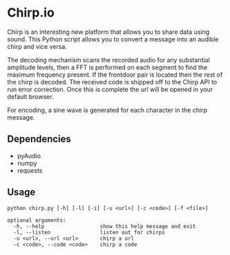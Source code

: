 Chirp.io
========

Chirp is an interesting new platform that allows you to share data using sound. This Python script allows you to convert a message into an audible chirp and vice versa.

The decoding mechanism scans the recorded audio for any substantial amplitude levels, then a FFT is performed on each segment to find the maximum frequency present. If the frontdoor pair is located then the rest of the chirp is decoded. The received code is shipped off to the Chirp API to run error correction. Once this is complete the url will be opened in your default browser.

For encoding, a sine wave is generated for each character in the chirp message.


Dependencies
------------

- pyAudio
- numpy
- requests

Usage
-----

```
python chirp.py [-h] [-l] [-i] [-u <url>] [-c <code>] [-f <file>]

optional arguments:
  -h, --help                  show this help message and exit
  -l, --listen	              listen out for chirps
  -u <url>, --url <url>       chirp a url
  -c <code>, --code <code>    chirp a code
```
